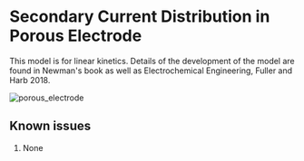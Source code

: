 # Secondary Current Distribution in Porous Electrode
This model is for linear kinetics.  Details of the development of the model are found in Newman's book as well as Electrochemical Engineering, Fuller and Harb 2018.

![porous_electrode](https://user-images.githubusercontent.com/75796436/104050180-37610380-51b4-11eb-9cb6-3d8a211c15ec.png)

## Known issues
1. None

